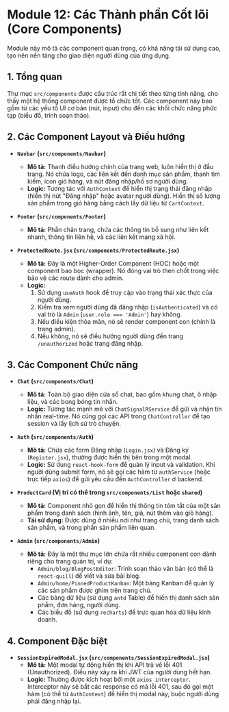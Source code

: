# Module 12: Các Thành phần Cốt lõi (Core Components)

Module này mô tả các component quan trọng, có khả năng tái sử dụng cao, tạo nên nền tảng cho giao diện người dùng của ứng dụng.

## 1. Tổng quan

Thư mục `src/components` được cấu trúc rất chi tiết theo từng tính năng, cho thấy một hệ thống component được tổ chức tốt. Các component này bao gồm từ các yếu tố UI cơ bản (nút, input) cho đến các khối chức năng phức tạp (biểu đồ, trình soạn thảo).

## 2. Các Component Layout và Điều hướng

*   **`Navbar` (`src/components/Navbar`)**
    *   **Mô tả:** Thanh điều hướng chính của trang web, luôn hiển thị ở đầu trang. Nó chứa logo, các liên kết đến danh mục sản phẩm, thanh tìm kiếm, icon giỏ hàng, và nút đăng nhập/hồ sơ người dùng.
    *   **Logic:** Tương tác với `AuthContext` để hiển thị trạng thái đăng nhập (hiển thị nút "Đăng nhập" hoặc avatar người dùng). Hiển thị số lượng sản phẩm trong giỏ hàng bằng cách lấy dữ liệu từ `CartContext`.

*   **`Footer` (`src/components/Footer`)**
    *   **Mô tả:** Phần chân trang, chứa các thông tin bổ sung như liên kết nhanh, thông tin liên hệ, và các liên kết mạng xã hội.

*   **`ProtectedRoute.jsx` (`src/components/ProtectedRoute.jsx`)**
    *   **Mô tả:** Đây là một Higher-Order Component (HOC) hoặc một component bao bọc (wrapper). Nó đóng vai trò then chốt trong việc bảo vệ các route dành cho admin.
    *   **Logic:**
        1.  Sử dụng `useAuth` hook để truy cập vào trạng thái xác thực của người dùng.
        2.  Kiểm tra xem người dùng đã đăng nhập (`isAuthenticated`) và có vai trò là `Admin` (`user.role === 'Admin'`) hay không.
        3.  Nếu điều kiện thỏa mãn, nó sẽ render component con (chính là trang admin).
        4.  Nếu không, nó sẽ điều hướng người dùng đến trang `/unauthorized` hoặc trang đăng nhập.

## 3. Các Component Chức năng

*   **`Chat` (`src/components/Chat`)**
    *   **Mô tả:** Toàn bộ giao diện cửa sổ chat, bao gồm khung chat, ô nhập liệu, và các bong bóng tin nhắn.
    *   **Logic:** Tương tác mạnh mẽ với `ChatSignalRService` để gửi và nhận tin nhắn real-time. Nó cũng gọi các API trong `ChatController` để tạo session và lấy lịch sử trò chuyện.

*   **`Auth` (`src/components/Auth`)**
    *   **Mô tả:** Chứa các form Đăng nhập (`Login.jsx`) và Đăng ký (`Register.jsx`), thường được hiển thị bên trong một modal.
    *   **Logic:** Sử dụng `react-hook-form` để quản lý input và validation. Khi người dùng submit form, nó sẽ gọi các hàm từ `authService` (hoặc trực tiếp `axios`) để gửi yêu cầu đến `AuthController` ở backend.

*   **`ProductCard` (Vị trí có thể trong `src/components/List` hoặc `shared`)**
    *   **Mô tả:** Component nhỏ gọn để hiển thị thông tin tóm tắt của một sản phẩm trong danh sách (hình ảnh, tên, giá, nút thêm vào giỏ hàng).
    *   **Tái sử dụng:** Được dùng ở nhiều nơi như trang chủ, trang danh sách sản phẩm, và trong phần sản phẩm liên quan.

*   **`Admin` (`src/components/Admin`)**
    *   **Mô tả:** Đây là một thư mục lớn chứa rất nhiều component con dành riêng cho trang quản trị, ví dụ:
        *   `Admin/blog/BlogPostEditor`: Trình soạn thảo văn bản (có thể là `react-quill`) để viết và sửa bài blog.
        *   `Admin/home/PinnedProductKanban`: Một bảng Kanban để quản lý các sản phẩm được ghim trên trang chủ.
        *   Các bảng dữ liệu (sử dụng `antd` Table) để hiển thị danh sách sản phẩm, đơn hàng, người dùng.
        *   Các biểu đồ (sử dụng `recharts`) để trực quan hóa dữ liệu kinh doanh.

## 4. Component Đặc biệt

*   **`SessionExpiredModal.jsx` (`src/components/SessionExpiredModal.jsx`)**
    *   **Mô tả:** Một modal tự động hiển thị khi API trả về lỗi 401 (Unauthorized). Điều này xảy ra khi JWT của người dùng hết hạn.
    *   **Logic:** Thường được kích hoạt bởi một `axios interceptor`. Interceptor này sẽ bắt các response có mã lỗi 401, sau đó gọi một hàm (có thể từ `AuthContext`) để hiển thị modal này, buộc người dùng phải đăng nhập lại.
